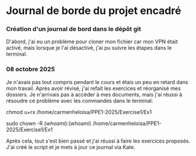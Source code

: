 # Journal de borde du projet encadré
### Création d'un journal de bord dans le dépôt git 
D'abord, j'ai eu un problème pour cloner mon fichier car mon VPN était activé, mais lorsque je l'ai désactivé, j'ai pu suivre les étapes dans le terminal.

### 08 octobre 2025
Je n'avais pas tout compris pendant le cours et étais un peu en retard dans mon travail. Après avoir révisé, j'ai refait les exercices et réorganisé mes dossiers. Je n'arrivais pas à accéder à mes documents, mais j'ai réussi à résoudre ce problème avec les commandes dans le terminal:

chmod u+rx /home/carmenheloisa/PPE1-2025/Exercise1/Ex1

sudo chown -R $(whoami):$(whoami) /home/carmenheloisa/PPE1-2025/Exercise1/Ex1

Après cela, tout s'est bien passé et j'ai réussi à faire les exercices proposés. J'ai créé le script et je mets à jour ce journal via Kate.

